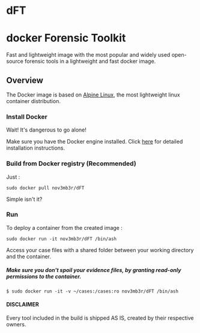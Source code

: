 # dFT
# docker Forensic Toolkit

Fast and lightweight image with the most popular and widely used open-source forensic tools in a lightweight and fast docker image. 

## Overview
The Docker image is based on [Alpine Linux](https://hub.docker.com/_/alpine/), the most lightweight linux container distribution.


### Install Docker
Wait! It's dangerous to go alone! 

Make sure you have the Docker engine installed. Click [here](https://docs.docker.com/install/) for detailed installation instructions.

### Build from Docker registry (Recommended)
Just :
```
sudo docker pull nov3mb3r/dFT
```
Simple isn't it?

### Run 
To deploy a container from the created image :
```
sudo docker run -it nov3mb3r/dFT /bin/ash
```
Access your case files with a shared folder between your working directory and the container.

##### Make sure you don't spoil your evidence files, by granting read-only permissions to the container. 
```
$ sudo docker run -it -v ~/cases:/cases:ro nov3mb3r/dFT /bin/ash 
```

#### DISCLAIMER
Every tool included in the build is shipped AS IS, created by their respective owners. 
